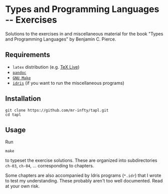 # Types and Programming Languages -- Exercises

Solutions to the exercises in and miscellaneous material for the book "Types
and Programming Languages" by Benjamin C. Pierce.

## Requirements

* `latex` distribution (e.g. [TeX Live](https://tug.org/texlive/))
* [`pandoc`](http://pandoc.org/)
* [`GNU Make`](https://www.gnu.org/software/make/)
* [`idris`](https://www.idris-lang.org/) (if you want to run the miscellaneous
  programs)

## Installation

    git clone https://github.com/mr-infty/tapl.git
    cd tapl

## Usage

Run

    make

to typeset the exercise solutions. These are organized into subdirectories
`ch-03`, `ch-04`, ... corresponding to chapters.

Some chapters are also accompanied by Idris programs (`*.idr`) that I wrote to
test my understanding. These probably aren't too well documented. Read at your
own risk.
